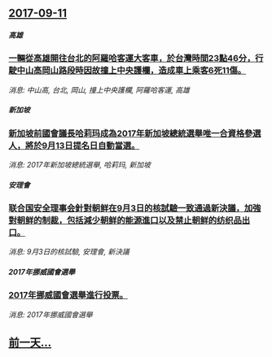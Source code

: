 ## [2017-09-11](/news/2017/09/11/index.md)

##### 高雄
### [ 一輛從高雄開往台北的阿羅哈客運大客車，於台灣時間23點46分，行駛中山高岡山路段時因故撞上中央護欄，造成車上乘客6死11傷。](/news/2017/09/11/一輛從高雄開往台北的阿羅哈客運大客車-於台灣時間23點46分-行駛中山高岡山路段時因故撞上中央護欄-造成車上乘客6死1.md)
_消息: 中山高, 台北, 岡山, 撞上中央護欄, 阿羅哈客運, 高雄_

##### 新加坡
### [新加坡前國會議長哈莉玛成為2017年新加坡總統選舉唯一合資格參選人，將於9月13日提名日自動當選。 ](/news/2017/09/11/新加坡前國會議長哈莉玛成為2017年新加坡總統選舉唯一合資格參選人-將於9月13日提名日自動當選.md)
_消息: 2017年新加坡總統選舉, 哈莉玛, 新加坡_

##### 安理會
### [联合国安全理事会針對朝鲜在9月3日的核試驗一致通過新決議，加強對朝鲜的制裁，包括減少朝鲜的能源進口以及禁止朝鲜的纺织品出口。 ](/news/2017/09/11/联合国安全理事会針對朝鲜在9月3日的核試驗一致通過新決議-加強對朝鲜的制裁-包括減少朝鲜的能源進口以及禁止朝鲜的纺织品出.md)
_消息: 9月3日的核試驗, 安理會, 新決議_

##### 2017年挪威國會選舉
### [2017年挪威國會選舉進行投票。 ](/news/2017/09/11/2017年挪威國會選舉進行投票.md)
_消息: 2017年挪威國會選舉_

## [前一天...](/news/2017/09/10/index.md)

